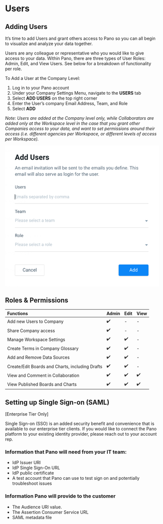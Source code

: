 # Users

## **Adding Users**

It’s time to add Users and grant others access to Pano so you can all begin to visualize and analyze your data together.

Users are any colleague or representative who you would like to give access to your data. Within Pano, there are three types of User Roles: Admin, Edit, and View Users. See below for a breakdown of functionality per role.

To Add a User at the Company Level:

1. Log in to your Pano account
2. Under your Company Settings Menu, navigate to the **USERS** tab
3. Select **ADD USERS** on the top right corner
4. Enter the User’s company Email Address, Team, and Role
5. Select **ADD**

_Note: Users are added at the Company level only, while Collaborators are added only at the Workspace level in the case that you grant other Companies access to your data, and want to set permissions around their access \(i.e. different agencies per Workspace, or different levels of access per Workspace\)._

![](../../.gitbook/assets/screen-shot-2020-09-18-at-2.05.47-pm.png)

## Roles & Permissions

| **Functions** | Admin | Edit | View |
| :--- | :--- | :--- | :--- |
| Add new Users to Company | ✔️ | - | - |
| Share Company access | ✔️ | - | - |
| Manage Workspace Settings | ✔️ | ✔️ | - |
| Create Terms in Company Glossary | ✔️ | ✔️ | - |
| Add and Remove Data Sources | ✔️ | ✔️ | - |
| Create/Edit Boards and Charts, including Drafts | ✔️ | ✔️ | - |
| View and Comment in Collaboration | ✔️ | ✔️ | ✔️ |
| View Published Boards and Charts | ✔️ | ✔️ | ✔️ |

## Setting up Single Sign-on \(SAML\)

\[Enterprise Tier Only\]

Single Sign-on \(SSO\) is an added security benefit and convenience that is available to our enterprise tier clients. If you would like to connect the Pano platform to your existing identity provider, please reach out to your account rep.

### **Information that Pano will need from your IT team**:

* IdP Issuer URI
* IdP Single Sign-On URL
* IdP public certificate
* A test account that Pano can use to test sign on and potentially troubleshoot issues

### **Information Pano will provide to the customer**

* The Audience URI value.
* The Assertion Consumer Service URL
* SAML metadata file


